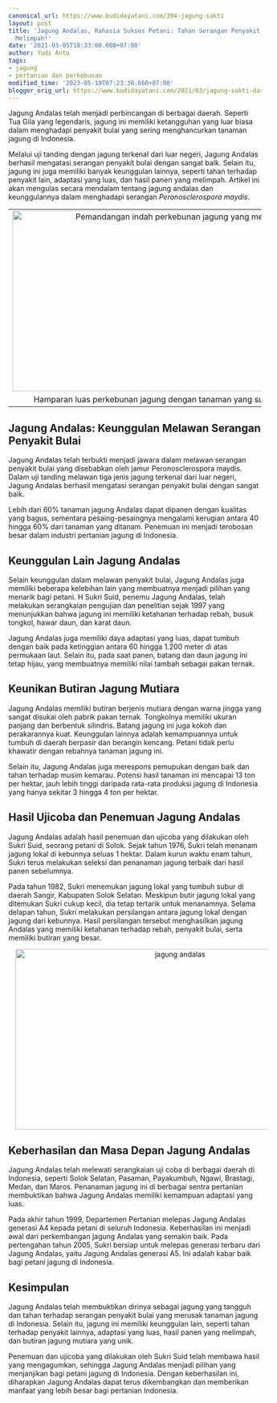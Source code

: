 ```yaml
---
canonical_url: https://www.budidayatani.com/394-jagung-sakti
layout: post
title: 'Jagung Andalas, Rahasia Sukses Petani: Tahan Serangan Penyakit Bulai dan Panen
  Melimpah!'
date: '2021-03-05T18:33:00.000+07:00'
author: Yudi Anto
tags:
- jagung
- pertanian dan perkebunan
modified_time: '2023-05-19T07:23:38.660+07:00'
blogger_orig_url: https://www.budidayatani.com/2021/03/jagung-sakti-dari-andalas-tahan.html
---
```


<p>Jagung Andalas telah menjadi perbincangan di berbagai daerah. Seperti Tua Gila yang legendaris, jagung ini memiliki ketangguhan yang luar biasa dalam menghadapi penyakit bulai yang sering menghancurkan tanaman jagung di Indonesia.</p><p>Melalui uji tanding dengan jagung terkenal dari luar negeri, Jagung Andalas berhasil mengatasi serangan penyakit bulai dengan sangat baik. Selain itu, jagung ini juga memiliki banyak keunggulan lainnya, seperti tahan terhadap penyakit lain, adaptasi yang luas, dan hasil panen yang melimpah. Artikel ini akan mengulas secara mendalam tentang jagung andalas dan keunggulannya dalam menghadapi serangan <i>Peronosclerospora maydis</i>.</p><table align="center" cellpadding="0" cellspacing="0" class="tr-caption-container" style="margin-left: auto; margin-right: auto;"><tbody><tr><td style="text-align: center;"><a href="https://blogger.googleusercontent.com/img/b/R29vZ2xl/AVvXsEisfr9QFtQrKBUCb0mb2P-a6paExUIUyYaN61S3pt-yROkWZebU2A8x9nfMuCavgfopqngTFHkgssd8jsAZbvoXz69E7QWe9vFELVXJ-XvWQLBQ6aR3azN8qAkdk-Uu7FHcImF8MFkvVPOG9zWtqdcN3I4b8Qa8lxgeeGrUL2G4T9JqKQnizfZPEe6e4w/s2133/jagung.jpg" imageanchor="1" style="margin-left: auto; margin-right: auto;"><img alt="Pemandangan indah perkebunan jagung yang meluas" border="0" data-original-height="1200" data-original-width="2133" height="360" src="https://blogger.googleusercontent.com/img/b/R29vZ2xl/AVvXsEisfr9QFtQrKBUCb0mb2P-a6paExUIUyYaN61S3pt-yROkWZebU2A8x9nfMuCavgfopqngTFHkgssd8jsAZbvoXz69E7QWe9vFELVXJ-XvWQLBQ6aR3azN8qAkdk-Uu7FHcImF8MFkvVPOG9zWtqdcN3I4b8Qa8lxgeeGrUL2G4T9JqKQnizfZPEe6e4w/w640-h360/jagung.jpg" title="Keindahan dan Kesuburan Perkebunan Jagung yang Menghampar" width="640" /></a></td></tr><tr><td class="tr-caption" style="text-align: center;">Hamparan luas perkebunan jagung dengan tanaman yang subur dan hijau</td></tr></tbody></table><h2>Jagung Andalas: Keunggulan Melawan Serangan Penyakit Bulai</h2><p>Jagung Andalas telah terbukti menjadi jawara dalam melawan serangan penyakit bulai yang disebabkan oleh jamur Peronosclerospora maydis. Dalam uji tanding melawan tiga jenis jagung terkenal dari luar negeri, Jagung Andalas berhasil mengatasi serangan penyakit bulai dengan sangat baik.</p><p>Lebih dari 60% tanaman jagung Andalas dapat dipanen dengan kualitas yang bagus, sementara pesaing-pesaingnya mengalami kerugian antara 40 hingga 60% dari tanaman yang ditanam. Penemuan ini menjadi terobosan besar dalam industri pertanian jagung di Indonesia.</p><h2>Keunggulan Lain Jagung Andalas</h2><p>Selain keunggulan dalam melawan penyakit bulai, Jagung Andalas juga memiliki beberapa kelebihan lain yang membuatnya menjadi pilihan yang menarik bagi petani. H Sukri Suid, penemu Jagung Andalas, telah melakukan serangkaian pengujian dan penelitian sejak 1997 yang menunjukkan bahwa jagung ini memiliki ketahanan terhadap rebah, busuk tongkol, hawar daun, dan karat daun.</p><p>Jagung Andalas juga memiliki daya adaptasi yang luas, dapat tumbuh dengan baik pada ketinggian antara 60 hingga 1.200 meter di atas permukaan laut. Selain itu, pada saat panen, batang dan daun jagung ini tetap hijau, yang membuatnya memiliki nilai tambah sebagai pakan ternak.</p><h2>Keunikan Butiran Jagung Mutiara</h2><p>Jagung Andalas memiliki butiran berjenis mutiara dengan warna jingga yang sangat disukai oleh pabrik pakan ternak. Tongkolnya memiliki ukuran panjang dan berbentuk silindris. Batang jagung ini juga kokoh dan perakarannya kuat. Keunggulan lainnya adalah kemampuannya untuk tumbuh di daerah berpasir dan berangin kencang. Petani tidak perlu khawatir dengan rebahnya tanaman jagung ini.</p><p>Selain itu, Jagung Andalas juga merespons pemupukan dengan baik dan tahan terhadap musim kemarau. Potensi hasil tanaman ini mencapai 13 ton per hektar, jauh lebih tinggi daripada rata-rata produksi jagung di Indonesia yang hanya sekitar 3 hingga 4 ton per hektar.</p><h2>Hasil Ujicoba dan Penemuan Jagung Andalas</h2><p>Jagung Andalas adalah hasil penemuan dan ujicoba yang dilakukan oleh Sukri Suid, seorang petani di Solok. Sejak tahun 1976, Sukri telah menanam jagung lokal di kebunnya seluas 1 hektar. Dalam kurun waktu enam tahun, Sukri terus melakukan seleksi dan penanaman jagung terbaik dari hasil panen sebelumnya.</p><p>Pada tahun 1982, Sukri menemukan jagung lokal yang tumbuh subur di daerah Sangir, Kabupaten Solok Selatan. Meskipun butir jagung lokal yang ditemukan Sukri cukup kecil, dia tetap tertarik untuk menanamnya. Selama delapan tahun, Sukri melakukan persilangan antara jagung lokal dengan jagung dari kebunnya. Hasil persilangan tersebut menghasilkan jagung Andalas yang memiliki ketahanan terhadap rebah, penyakit bulai, serta memiliki butiran yang besar.</p><div class="separator" style="clear: both; text-align: center;"><a href="https://blogger.googleusercontent.com/img/b/R29vZ2xl/AVvXsEgzD7emihcaiTfR_FG_MNhdUWrgQiuqI6VuJULGg6FERiXvx9ptCVXYSXBz4SqljMFVg38H71_a7PNB-mS6ODCncoi6ctVo95cJthogoF_cpqRbujOk3M6HuoQkKO-B_-XzZ_eEs47R-bEy9dREM7hFiv9bkOzsIugvxmKqshBwrEp7INNlhsAoOhHcfQ/s2133/jagung1.jpg" imageanchor="1" style="margin-left: 1em; margin-right: 1em;"><img alt="jagung andalas" border="0" data-original-height="1200" data-original-width="2133" height="360" src="https://blogger.googleusercontent.com/img/b/R29vZ2xl/AVvXsEgzD7emihcaiTfR_FG_MNhdUWrgQiuqI6VuJULGg6FERiXvx9ptCVXYSXBz4SqljMFVg38H71_a7PNB-mS6ODCncoi6ctVo95cJthogoF_cpqRbujOk3M6HuoQkKO-B_-XzZ_eEs47R-bEy9dREM7hFiv9bkOzsIugvxmKqshBwrEp7INNlhsAoOhHcfQ/w640-h360/jagung1.jpg" width="640" /></a></div><h2>Keberhasilan dan Masa Depan Jagung Andalas</h2><p>Jagung Andalas telah melewati serangkaian uji coba di berbagai daerah di Indonesia, seperti Solok Selatan, Pasaman, Payakumbuh, Ngawi, Brastagi, Medan, dan Maros. Penanaman jagung ini di berbagai sentra pertanian membuktikan bahwa Jagung Andalas memiliki kemampuan adaptasi yang luas.</p><p>Pada akhir tahun 1999, Departemen Pertanian melepas Jagung Andalas generasi A4 kepada petani di seluruh Indonesia. Keberhasilan ini menjadi awal dari perkembangan jagung Andalas yang semakin baik. Pada pertengahan tahun 2005, Sukri bersiap untuk melepas generasi terbaru dari Jagung Andalas, yaitu Jagung Andalas generasi A5. Ini adalah kabar baik bagi petani jagung di Indonesia.</p><h2>Kesimpulan</h2><p>Jagung Andalas telah membuktikan dirinya sebagai jagung yang tangguh dan tahan terhadap serangan penyakit bulai yang merusak tanaman jagung di Indonesia. Selain itu, jagung ini memiliki keunggulan lain, seperti tahan terhadap penyakit lainnya, adaptasi yang luas, hasil panen yang melimpah, dan butiran jagung mutiara yang unik.</p><p>Penemuan dan ujicoba yang dilakukan oleh Sukri Suid telah membawa hasil yang mengagumkan, sehingga Jagung Andalas menjadi pilihan yang menjanjikan bagi petani jagung di Indonesia. Dengan keberhasilan ini, diharapkan Jagung Andalas dapat terus dikembangkan dan memberikan manfaat yang lebih besar bagi pertanian Indonesia.</p>